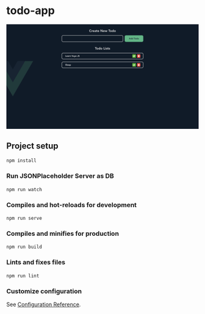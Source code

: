 # todo-app

![](./todo-app.png)

## Project setup
```
npm install
```

### Run JSONPlaceholder Server as DB
```
npm run watch
```

### Compiles and hot-reloads for development
```
npm run serve
```

### Compiles and minifies for production
```
npm run build
```

### Lints and fixes files
```
npm run lint
```

### Customize configuration
See [Configuration Reference](https://cli.vuejs.org/config/).
